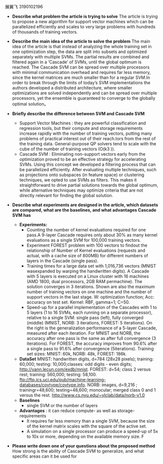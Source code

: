 展翼飞 3190102196

* **Describe what problem the article is trying to solve**
	The article is trying to propose a new algorithm for support vector machines which can be parallelized efficiently and scales to very large problems with 
	hundreds of thousands of training vectors.


* **Describe the main idea of the article to solve the problem**
	The main idea of the article is that instead of analyzing the whole training set in one optimization step, the data are split into subsets and optimized separately with multiple SVMs. The partial results are combined and filtered again in a ‘Cascade’ of SVMs, until the global optimum is reached. The Cascade SVM can be spread over multiple processors with minimal communication overhead and requires far less memory, since the kernel matrices are much smaller than for a regular SVM.In order to break through the limits of today’s SVM implementations the authors developed a distributed architecture, where smaller optimizations are solved independently and can be spread over multiple processors, yet the ensemble is guaranteed to converge to the globally optimal solution。

* **Briefly describe the difference between SVM and Cascade SVM**
	* Support Vector Machines : they are powerful classification and regression tools, but their compute and storage requirements increase rapidly with the number of training vectors, putting many problems of practical interest out of their reach.tors from the rest of the training data. General-purpose QP solvers tend to scale with the cube of the number of training vectors (O(k3 )).
	* Cascade SVM : Eliminating non-support vectors early from the optimization proved to be an effective strategy for accelerating SVMs. Using this concept we developed a filtering process that can be parallelized efficiently. After evaluating multiple techniques, such as projections onto subspaces (in feature space) or clustering techniques, we opted to use SVMs as filters. This makes it straightforward to drive partial solutions towards the global optimum, while alternative techniques may optimize criteria that are not directly relevant for finding the global solution.


* **Describe what experiments are designed in the article, which datasets are compared, what are the baselines, and what advantages Cascade SVM has**
	* **Experiments:**
		* Counting the number of kernel evaluations required for one pass.A 9-layer Cascade requires only about 30% as many kernel evaluations as a single SVM for 100,000 training vectors.
		* Experiment FOREST problem with 100 vectors to findout the relationship of Number of Kernel evaluations (requests and actual, with a cache size of 800MB) for different numbers of layers in the Cascade (single pass).
		* Training times for a large data set with 1,016,736 vectors (MNIST wasexpanded by warping the handwritten digits). A Cascade with 5 layers is executed on a Linux cluster with 16 machines (AMD 1800, dual processors, 2GB RAM permachine). The solution converges in 3 iterations. Shown are also the maximum number of training vectors on one machine and the number of support vectors in the last stage. W: optimization function; Acc: accuracy on test set. Kernel: RBF, gamma=1; C=50.
		* Speed-up for a parallel implementation of the Cascades with 1 to 5 layers (1 to 16 SVMs, each running on a separate processor), relative to a single SVM: single pass (left), fully converged (middle) (MNIST, NORB: 3 iterations, FOREST: 5 iterations). On the right is the generalization performance of a 5-layer Cascade, measured after each iteration. For MNIST and NORB, the accuracy after one pass is the same as after full convergence (3 iterations). For FOREST, the accuracy improves from 90.6% after a single pass to 91.6% after convergence (5iterations). Training set sizes: MNIST: 60k, NORB: 48k, FOREST: 186k.
	* **DataSet**
		MNIST: handwritten digits, d=784 (28x28 pixels); training: 60,000; testing: 10,000;classes: odd digits - even digits; http://yann.lecun.com/exdb/mnist.
		FOREST: d=54; class 2 versus rest; training: 560,000; testing: 58,100. ftp://ftp.ics.uci.edu/pub/machine-learning-databases/covtype/covtype.info.
		NORB: images, d=9,216 ; trainingr=48,600; testing=48,600; monocular; merged class 0 and 1 versus the rest. http://www.cs.nyu.edu/~ylclab/data/norb-v1.0
	* **Baselines**
		* single SVM or the number of layers
	* **Advantages** : it can reduce compute- as well as storage-requirements
		* It requires far less memory than a single SVM, because the size of the kernel matrix scales with the square of the active set.
		* A simulation on a single processor can produce a speed-up of 5x to 10x or more, depending on the available memory size. F


* **Please write down one of your questions about the proposed method**
	How strong is the ability of Cascade SVM to generalize, and what specific areas can it be used for
